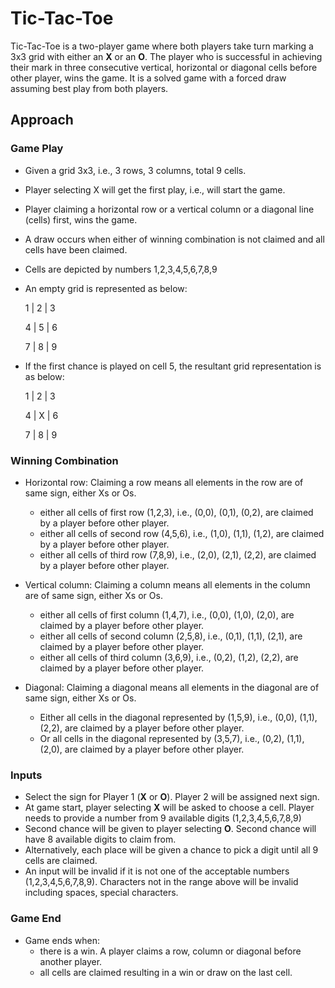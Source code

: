 # Tic-Tac-Toe

Tic-Tac-Toe is a two-player game where both players take turn marking a 3x3 grid with either an **X** or an **O**. The player who is successful in achieving their mark in three consecutive vertical, horizontal or diagonal cells before other player, wins the game. It is a solved game with a forced draw assuming best play from both players. 

## Approach

### Game Play

- Given a grid 3x3, i.e., 3 rows, 3 columns, total 9 cells.
- Player selecting X will get the first play, i.e., will start the game.
- Player claiming a horizontal row or a vertical column or a diagonal line (cells) first, wins the game.
- A draw occurs when either of winning combination is not claimed and all cells have been claimed.
- Cells are depicted by numbers 1,2,3,4,5,6,7,8,9
- An empty grid is represented as below:
  
  <p>1 | 2 | 3<p>
  <p>4 | 5 | 6<p>
  <p>7 | 8 | 9<p>
- If the first chance is played on cell 5, the resultant grid representation is as below:

  <p>1 | 2 | 3<p>
  <p>4 | X | 6<p>
  <p>7 | 8 | 9<p>

### Winning Combination

- Horizontal row: Claiming a row means all elements in the row are of same sign, either Xs or Os.
  - either all cells of first row (1,2,3), i.e., (0,0), (0,1), (0,2), are claimed by a player before other player.
  - either all cells of second row (4,5,6), i.e., (1,0), (1,1), (1,2), are claimed by a player before other player.
  - either all cells of third row (7,8,9), i.e., (2,0), (2,1), (2,2), are claimed by a player before other player.


- Vertical column: Claiming a column means all elements in the column are of same sign, either Xs or Os.
  - either all cells of first column (1,4,7), i.e., (0,0), (1,0), (2,0), are claimed by a player before other player. 
  - either all cells of second column (2,5,8), i.e., (0,1), (1,1), (2,1), are claimed by a player before other player.
  - either all cells of third column (3,6,9), i.e., (0,2), (1,2), (2,2), are claimed by a player before other player.

- Diagonal: Claiming a diagonal means all elements in the diagonal are of same sign, either Xs or Os.
  - Either all cells in the diagonal represented by (1,5,9), i.e., (0,0), (1,1), (2,2), are claimed by a player before other player.
  - Or all cells in the diagonal represented by (3,5,7), i.e., (0,2), (1,1), (2,0), are claimed by a player before other player.

### Inputs

- Select the sign for Player 1 (**X** or **O**). Player 2 will be assigned next sign.
- At game start, player selecting **X** will be asked to choose a cell. Player needs to provide a number from 9 available digits (1,2,3,4,5,6,7,8,9)
- Second chance will be given to player selecting **O**. Second chance will have 8 available digits to claim from.
- Alternatively, each place will be given a chance to pick a digit until all 9 cells are claimed.
- An input will be invalid if it is not one of the acceptable numbers (1,2,3,4,5,6,7,8,9). Characters not in the range above will be invalid including spaces, special characters.

### Game End

- Game ends when:
  - there is a win. A player claims a row, column or diagonal before another player.
  - all cells are claimed resulting in a win or draw on the last cell.

